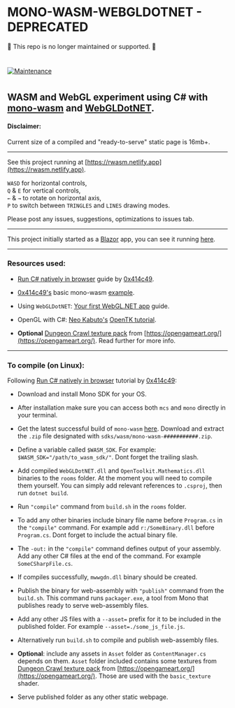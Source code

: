# MONO-WASM-WEBGLDOTNET - DEPRECATED
:no_entry_sign: This repo is no longer maintained or supported. :no_entry_sign:
#

[![Maintenance](https://img.shields.io/badge/Maintained%3F-no-red.svg)](https://bitbucket.org/lbesson/ansi-colors)
#

## WASM and WebGL experiment using C# with [mono-wasm](https://www.mono-project.com/news/2018/01/16/mono-static-webassembly-compilation/ "mono-wasm") and [WebGLDotNET](https://github.com/WaveEngine/WebGL.NET "WebGLDotNET").



#### Disclaimer:

Current size of a compiled and "ready-to-serve" static page is 16mb+.

***

See this project running at [https://rwasm.netlify.app](https://rwasm.netlify.app).

`WASD` for horizontal controls,  
`Q` & `E` for vertical controls,  
`←` & `→` to rotate on horizontal axis,  
`P` to switch between `TRINGLES` and `LINES` drawing modes.


Please post any issues, suggestions, optimizations to issues tab.

***

This project initially started as a [Blazor](https://dotnet.microsoft.com/apps/aspnet/web-apps/blazor) app, you can see it running [here](https://dwasm.netlify.app).

***

### Resources used:

* [Run C# natively in browser](https://itnext.io/run-c-natively-in-the-browser-through-the-web-assembly-via-mono-wasm-60f3d55dd05a) guide by [0x414c49](https://github.com/0x414c49).

* [0x414c49's](https://github.com/0x414c49) basic mono-wasm [example](https://github.com/0x414c49/mono-wasm-example).

* Using `WebGLDotNET`: [Your first WebGL.NET app](https://geeks.ms/xamarinteam/2019/08/28/your-first-webgldotnet-app/) guide.

* OpenGL with C#: [Neo Kabuto's](https://neokabuto.blogspot.com/) [OpenTK tutorial](https://neokabuto.blogspot.com/p/tutorials.html).

* __Optional__ [Dungeon Crawl texture pack](https://opengameart.org/content/dungeon-crawl-32x32-tiles-supplemental) from [https://opengameart.org/](https://opengameart.org/). Read further for more info.

***

### To compile (on Linux):

Following [Run C# natively in browser](https://itnext.io/run-c-natively-in-the-browser-through-the-web-assembly-via-mono-wasm-60f3d55dd05a "Run C# natively in browser") tutorial by [0x414c49](https://github.com/0x414c49):

* Download and install Mono SDK for your OS.

* After installation make sure you can access both `mcs` and `mono` directly in your terminal.

* Get the latest successful build of `mono-wasm` [here](https://jenkins.mono-project.com/job/test-mono-mainline-wasm/label=ubuntu-1804-amd64/lastSuccessfulBuild/Azure/). Download and extract the `.zip` file designated with `sdks/wasm/mono-wasm-###########.zip`.

* Define a variable called `$WASM_SDK`. For example: `$WASM_SDK="/path/to_wasm_sdk/"`. Dont forget the trailing slash.

* Add compiled `WebGLDotNET.dll` and `OpenToolkit.Mathematics.dll` binaries to the `rooms` folder. At the moment you will need to compile them yourself. You can simply add relevant references to `.csproj`, then run `dotnet build`.

* Run `"compile"` command from `build.sh` in the `rooms` folder.

* To add any other binaries include binary file name before `Program.cs` in the `"compile"` command. For example add `r:/SomeBinary.dll` before `Program.cs`. Dont forget to include the actual binary file.

* The `-out:` in the `"compile"` command defines output of your assembly. Add any other C# files at the end of the command. For example `SomeCSharpFile.cs`.

* If compiles successfully, `mwwgdn.dll` binary should be created.

* Publish the binary for web-assembly with `"publish"` command from the `build.sh`. This command runs `packager.exe`, a tool from Mono that publishes ready to serve web-assembly files.

* Add any other JS files with a `--asset=` prefix for it to be included in the published folder. For example `--asset=./some_js_file.js`.

* Alternatively run `build.sh` to compile and publish web-assembly files.

* __Optional__: include any assets in `Asset` folder as `ContentManager.cs` depends on them. `Asset` folder included contains some textures from [Dungeon Crawl texture pack](https://opengameart.org/content/dungeon-crawl-32x32-tiles-supplemental) from [https://opengameart.org/](https://opengameart.org/). Those are used with the `basic_texture` shader.

* Serve published folder as any other static webpage.